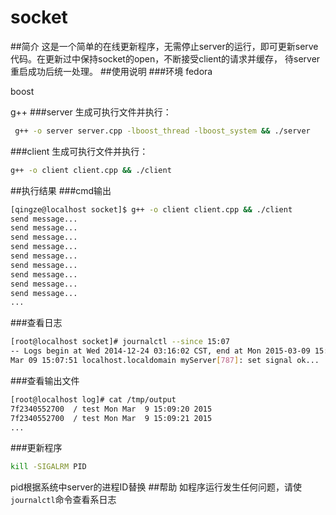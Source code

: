 # socket
##简介
这是一个简单的在线更新程序，无需停止server的运行，即可更新serve代码。在更新过中保持socket的open，不断接受client的请求并缓存，
待server重启成功后统一处理。
##使用说明
###环境
fedora

boost

g++
###server
生成可执行文件并执行：
```bash
 g++ -o server server.cpp -lboost_thread -lboost_system && ./server
```
###client
生成可执行文件并执行：
```bash
g++ -o client client.cpp && ./client
```
##执行结果
###cmd输出
```bash
[qingze@localhost socket]$ g++ -o client client.cpp && ./client
send message...
send message...
send message...
send message...
send message...
send message...
send message...
send message...
send message...
...
```
###查看日志
```bash
[root@localhost socket]# journalctl --since 15:07
-- Logs begin at Wed 2014-12-24 03:16:02 CST, end at Mon 2015-03-09 15:07:51 CST. --
Mar 09 15:07:51 localhost.localdomain myServer[787]: set signal ok...
```
###查看输出文件
```bash
[root@localhost log]# cat /tmp/output 
7f2340552700  / test Mon Mar  9 15:09:20 2015
7f2340552700  / test Mon Mar  9 15:09:21 2015
...
```
###更新程序
```bash
kill -SIGALRM PID
```
pid根据系统中server的进程ID替换
##帮助
如程序运行发生任何问题，请使`journalctl`命令查看系日志
